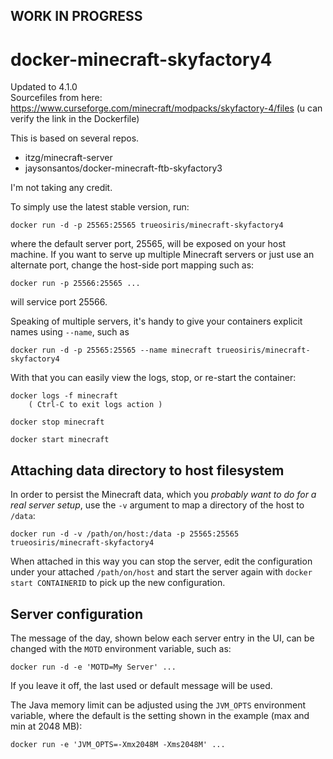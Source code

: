 ## WORK IN PROGRESS

# docker-minecraft-skyfactory4
Updated to 4.1.0<br>
Sourcefiles from here: https://www.curseforge.com/minecraft/modpacks/skyfactory-4/files (u can verify the link in the Dockerfile)
    
This is based on several repos. <br>
- itzg/minecraft-server<br>
- jaysonsantos/docker-minecraft-ftb-skyfactory3

I'm not taking any credit.

To simply use the latest stable version, run:

    docker run -d -p 25565:25565 trueosiris/minecraft-skyfactory4

where the default server port, 25565, will be exposed on your host machine. If you want to serve up multiple Minecraft servers or just use an alternate port, change the host-side port mapping such as:

    docker run -p 25566:25565 ...

will service port 25566.

Speaking of multiple servers, it's handy to give your containers explicit names using `--name`, such as

    docker run -d -p 25565:25565 --name minecraft trueosiris/minecraft-skyfactory4

With that you can easily view the logs, stop, or re-start the container:

    docker logs -f minecraft
        ( Ctrl-C to exit logs action )

    docker stop minecraft

    docker start minecraft


## Attaching data directory to host filesystem

In order to persist the Minecraft data, which you *probably want to do for a real server setup*, use the `-v` argument to map a directory of the host to ``/data``:

    docker run -d -v /path/on/host:/data -p 25565:25565 trueosiris/minecraft-skyfactory4

When attached in this way you can stop the server, edit the configuration under your attached ``/path/on/host`` and start the server again with `docker start CONTAINERID` to pick up the new configuration.


## Server configuration

The message of the day, shown below each server entry in the UI, can be changed with the `MOTD` environment variable, such as:

    docker run -d -e 'MOTD=My Server' ...

If you leave it off, the last used or default message will be used.

The Java memory limit can be adjusted using the `JVM_OPTS` environment variable, where the default is the setting shown in the example (max and min at 2048 MB):

    docker run -e 'JVM_OPTS=-Xmx2048M -Xms2048M' ...
